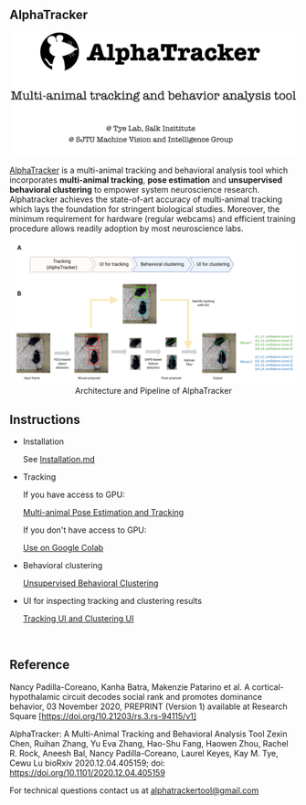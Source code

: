 ## AlphaTracker
<p align = 'center'>
    <img src = 'Manual/media/Alphatracker Flyer.png' width = 500 >
</p>

[AlphaTracker](https://github.com/MVIG-SJTU/AlphaTracker) is a multi-animal tracking and behavioral analysis tool which incorporates **multi-animal tracking**, **pose estimation** and **unsupervised behavioral clustering** to empower system neuroscience research. Alphatracker achieves the state-of-art accuracy of multi-animal tracking which lays the foundation for stringent biological studies. Moreover, the minimum requirement for hardware (regular webcams) and efficient training procedure allows readily adoption by most neuroscience labs.

<div align="center">
    <img src="Manual/media/pipeline.png", width="600" alt><br>
    Architecture and Pipeline of AlphaTracker
</div>

## Instructions

- Installation

  See [Installation.md](Manual/Installation.md)

- Tracking

   If you have access to GPU:

   [Multi-animal Pose Estimation and Tracking](Manual/Tracking.md)

   If you don't have access to GPU:

   [Use on Google Colab](Manual/Colab.md)

- Behavioral clustering

   [Unsupervised Behavioral Clustering](Manual/BehavioralClustering.md)

- UI for inspecting tracking and clustering results

   [Tracking UI and Clustering UI](Manual/UI.md)


<br>

## Reference

Nancy Padilla-Coreano, Kanha Batra, Makenzie Patarino et al. A cortical-hypothalamic circuit decodes social rank and promotes dominance behavior, 03 November 2020, PREPRINT (Version 1) available at Research Square [https://doi.org/10.21203/rs.3.rs-94115/v1]

AlphaTracker: A Multi-Animal Tracking and Behavioral Analysis Tool
Zexin Chen, Ruihan Zhang, Yu Eva Zhang, Hao-Shu Fang, Haowen Zhou, Rachel R. Rock, Aneesh Bal, Nancy Padilla-Coreano, Laurel Keyes, Kay M. Tye, Cewu Lu
bioRxiv 2020.12.04.405159; doi: https://doi.org/10.1101/2020.12.04.405159

For technical questions contact us at alphatrackertool@gmail.com
